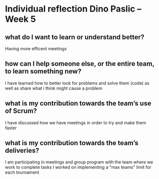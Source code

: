 
# Individual reflection Dino Paslic – Week 5

## what do I want to learn or understand better?
Having more efficent meetings


## how can I help someone else, or the entire team, to learn something new?
I have learned how to better look for problems and solve them (code) as well as share what i think might cause a problem

## what is my contribution towards the team’s use of Scrum?
I have discussed how we have meetings in order to try and make them faster

## what is my contribution towards the team’s deliveries?
I am participating in meetings and group program with the team where we work to complete tasks
I worked on implementing a "max teams" limit for each tournament
